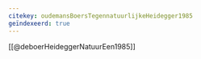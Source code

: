 ```yaml
---
citekey: oudemansBoersTegennatuurlijkeHeidegger1985
geïndexeerd: true
---
```

[[@deboerHeideggerNatuurEen1985]]
